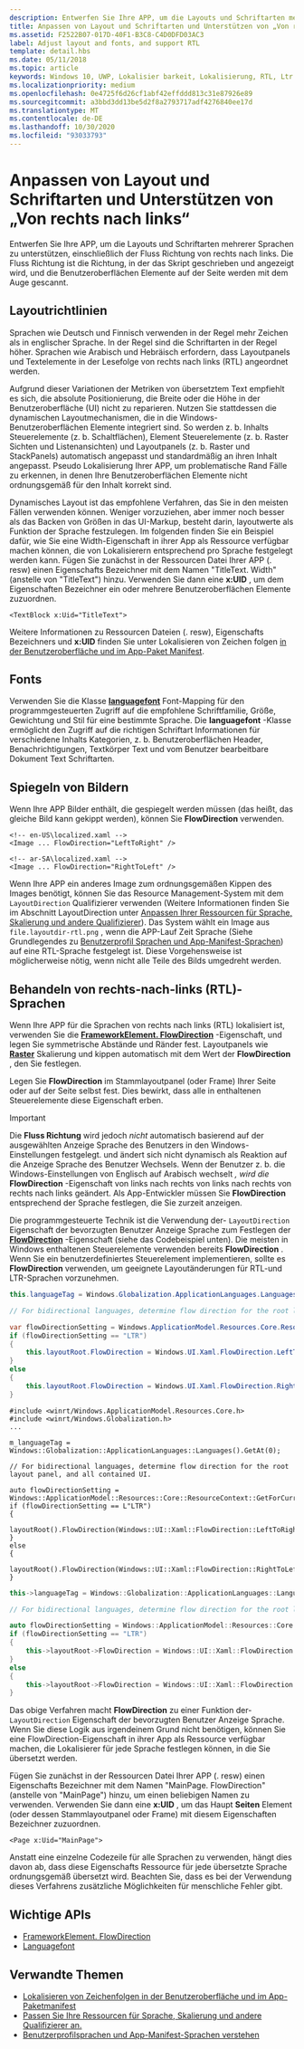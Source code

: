 ```yaml
---
description: Entwerfen Sie Ihre APP, um die Layouts und Schriftarten mehrerer Sprachen zu unterstützen, einschließlich der Fluss Richtung von rechts nach links.
title: Anpassen von Layout und Schriftarten und Unterstützen von „Von rechts nach links“
ms.assetid: F2522B07-017D-40F1-B3C8-C4D0DFD03AC3
label: Adjust layout and fonts, and support RTL
template: detail.hbs
ms.date: 05/11/2018
ms.topic: article
keywords: Windows 10, UWP, Lokalisier barkeit, Lokalisierung, RTL, Ltr
ms.localizationpriority: medium
ms.openlocfilehash: 0e4725f6d26cf1abf42effddd813c31e87926e89
ms.sourcegitcommit: a3bbd3dd13be5d2f8a2793717adf4276840ee17d
ms.translationtype: MT
ms.contentlocale: de-DE
ms.lasthandoff: 10/30/2020
ms.locfileid: "93033793"
---
```

# <a name="adjust-layout-and-fonts-and-support-rtl"></a>Anpassen von Layout und Schriftarten und Unterstützen von „Von rechts nach links“
Entwerfen Sie Ihre APP, um die Layouts und Schriftarten mehrerer Sprachen zu unterstützen, einschließlich der Fluss Richtung von rechts nach links. Die Fluss Richtung ist die Richtung, in der das Skript geschrieben und angezeigt wird, und die Benutzeroberflächen Elemente auf der Seite werden mit dem Auge gescannt.

## <a name="layout-guidelines"></a>Layoutrichtlinien
Sprachen wie Deutsch und Finnisch verwenden in der Regel mehr Zeichen als in englischer Sprache. In der Regel sind die Schriftarten in der Regel höher. Sprachen wie Arabisch und Hebräisch erfordern, dass Layoutpanels und Textelemente in der Lesefolge von rechts nach links (RTL) angeordnet werden.

Aufgrund dieser Variationen der Metriken von übersetztem Text empfiehlt es sich, die absolute Positionierung, die Breite oder die Höhe in der Benutzeroberfläche (UI) nicht zu reparieren. Nutzen Sie stattdessen die dynamischen Layoutmechanismen, die in die Windows-Benutzeroberflächen Elemente integriert sind. So werden z. b. Inhalts Steuerelemente (z. b. Schaltflächen), Element Steuerelemente (z. b. Raster Sichten und Listenansichten) und Layoutpanels (z. b. Raster und StackPanels) automatisch angepasst und standardmäßig an ihren Inhalt angepasst. Pseudo Lokalisierung Ihrer APP, um problematische Rand Fälle zu erkennen, in denen Ihre Benutzeroberflächen Elemente nicht ordnungsgemäß für den Inhalt korrekt sind.

Dynamisches Layout ist das empfohlene Verfahren, das Sie in den meisten Fällen verwenden können. Weniger vorzuziehen, aber immer noch besser als das Backen von Größen in das UI-Markup, besteht darin, layoutwerte als Funktion der Sprache festzulegen. Im folgenden finden Sie ein Beispiel dafür, wie Sie eine Width-Eigenschaft in ihrer App als Ressource verfügbar machen können, die von Lokalisierern entsprechend pro Sprache festgelegt werden kann. Fügen Sie zunächst in der Ressourcen Datei Ihrer APP (. resw) einen Eigenschafts Bezeichner mit dem Namen "TitleText. Width" (anstelle von "TitleText") hinzu. Verwenden Sie dann eine **x:UID** , um dem Eigenschaften Bezeichner ein oder mehrere Benutzeroberflächen Elemente zuzuordnen.

```xaml
<TextBlock x:Uid="TitleText">
```

Weitere Informationen zu Ressourcen Dateien (. resw), Eigenschafts Bezeichners und **x:UID** finden Sie unter Lokalisieren von Zeichen folgen [in der Benutzeroberfläche und im App-Paket Manifest](../../app-resources/localize-strings-ui-manifest.md).

## <a name="fonts"></a>Fonts
Verwenden Sie die Klasse [**languagefont**](/uwp/api/Windows.Globalization.Fonts.LanguageFont?branch=live) Font-Mapping für den programmgesteuerten Zugriff auf die empfohlene Schriftfamilie, Größe, Gewichtung und Stil für eine bestimmte Sprache. Die **languagefont** -Klasse ermöglicht den Zugriff auf die richtigen Schriftart Informationen für verschiedene Inhalts Kategorien, z. b. Benutzeroberflächen Header, Benachrichtigungen, Textkörper Text und vom Benutzer bearbeitbare Dokument Text Schriftarten.

## <a name="mirroring-images"></a>Spiegeln von Bildern
Wenn Ihre APP Bilder enthält, die gespiegelt werden müssen (das heißt, das gleiche Bild kann gekippt werden), können Sie **FlowDirection** verwenden.

```xaml
<!-- en-US\localized.xaml -->
<Image ... FlowDirection="LeftToRight" />

<!-- ar-SA\localized.xaml -->
<Image ... FlowDirection="RightToLeft" />
```

Wenn Ihre APP ein anderes Image zum ordnungsgemäßen Kippen des Images benötigt, können Sie das Resource Management-System mit dem `LayoutDirection` Qualifizierer verwenden (Weitere Informationen finden Sie im Abschnitt LayoutDirection unter [Anpassen Ihrer Ressourcen für Sprache, Skalierung und andere Qualifizierer](../../app-resources/tailor-resources-lang-scale-contrast.md#layoutdirection)). Das System wählt ein Image aus `file.layoutdir-rtl.png` , wenn die APP-Lauf Zeit Sprache (Siehe Grundlegendes zu [Benutzerprofil Sprachen und App-Manifest-Sprachen](manage-language-and-region.md)) auf eine RTL-Sprache festgelegt ist. Diese Vorgehensweise ist möglicherweise nötig, wenn nicht alle Teile des Bilds umgedreht werden.

## <a name="handling-right-to-left-rtl-languages"></a>Behandeln von rechts-nach-links (RTL)-Sprachen
Wenn Ihre APP für die Sprachen von rechts nach links (RTL) lokalisiert ist, verwenden Sie die [**FrameworkElement. FlowDirection**](/uwp/api/Windows.UI.Xaml.FrameworkElement.FlowDirection) -Eigenschaft, und legen Sie symmetrische Abstände und Ränder fest. Layoutpanels wie [**Raster**](/uwp/api/Windows.UI.Xaml.Controls.Grid?branch=live) Skalierung und kippen automatisch mit dem Wert der **FlowDirection** , den Sie festlegen.

Legen Sie **FlowDirection** im Stammlayoutpanel (oder Frame) Ihrer Seite oder auf der Seite selbst fest. Dies bewirkt, dass alle in enthaltenen Steuerelemente diese Eigenschaft erben.

> [!IMPORTANT]
> Die **Fluss Richtung** wird jedoch *nicht* automatisch basierend auf der ausgewählten Anzeige Sprache des Benutzers in den Windows-Einstellungen festgelegt. und ändert sich nicht dynamisch als Reaktion auf die Anzeige Sprache des Benutzer Wechsels. Wenn der Benutzer z. b. die Windows-Einstellungen von Englisch auf Arabisch wechselt *, wird die* **FlowDirection** -Eigenschaft von links nach rechts von links nach rechts von rechts nach links geändert. Als App-Entwickler müssen Sie **FlowDirection** entsprechend der Sprache festlegen, die Sie zurzeit anzeigen.

Die programmgesteuerte Technik ist die Verwendung der- `LayoutDirection` Eigenschaft der bevorzugten Benutzer Anzeige Sprache zum Festlegen der [**FlowDirection**](/uwp/api/Windows.UI.Xaml.FrameworkElement.FlowDirection) -Eigenschaft (siehe das Codebeispiel unten). Die meisten in Windows enthaltenen Steuerelemente verwenden bereits **FlowDirection** . Wenn Sie ein benutzerdefiniertes Steuerelement implementieren, sollte es **FlowDirection** verwenden, um geeignete Layoutänderungen für RTL-und LTR-Sprachen vorzunehmen.

```csharp    
this.languageTag = Windows.Globalization.ApplicationLanguages.Languages[0];

// For bidirectional languages, determine flow direction for the root layout panel, and all contained UI.

var flowDirectionSetting = Windows.ApplicationModel.Resources.Core.ResourceContext.GetForCurrentView().QualifierValues["LayoutDirection"];
if (flowDirectionSetting == "LTR")
{
    this.layoutRoot.FlowDirection = Windows.UI.Xaml.FlowDirection.LeftToRight;
}
else
{
    this.layoutRoot.FlowDirection = Windows.UI.Xaml.FlowDirection.RightToLeft;
}
```

```cppwinrt
#include <winrt/Windows.ApplicationModel.Resources.Core.h>
#include <winrt/Windows.Globalization.h>
...

m_languageTag = Windows::Globalization::ApplicationLanguages::Languages().GetAt(0);

// For bidirectional languages, determine flow direction for the root layout panel, and all contained UI.

auto flowDirectionSetting = Windows::ApplicationModel::Resources::Core::ResourceContext::GetForCurrentView().QualifierValues().Lookup(L"LayoutDirection");
if (flowDirectionSetting == L"LTR")
{
    layoutRoot().FlowDirection(Windows::UI::Xaml::FlowDirection::LeftToRight);
}
else
{
    layoutRoot().FlowDirection(Windows::UI::Xaml::FlowDirection::RightToLeft);
}
```

```cpp
this->languageTag = Windows::Globalization::ApplicationLanguages::Languages->GetAt(0);

// For bidirectional languages, determine flow direction for the root layout panel, and all contained UI.

auto flowDirectionSetting = Windows::ApplicationModel::Resources::Core::ResourceContext::GetForCurrentView()->QualifierValues->Lookup("LayoutDirection");
if (flowDirectionSetting == "LTR")
{
    this->layoutRoot->FlowDirection = Windows::UI::Xaml::FlowDirection::LeftToRight;
}
else
{
    this->layoutRoot->FlowDirection = Windows::UI::Xaml::FlowDirection::RightToLeft;
}
```

Das obige Verfahren macht **FlowDirection** zu einer Funktion der- `LayoutDirection` Eigenschaft der bevorzugten Benutzer Anzeige Sprache. Wenn Sie diese Logik aus irgendeinem Grund nicht benötigen, können Sie eine FlowDirection-Eigenschaft in ihrer App als Ressource verfügbar machen, die Lokalisierer für jede Sprache festlegen können, in die Sie übersetzt werden.

Fügen Sie zunächst in der Ressourcen Datei Ihrer APP (. resw) einen Eigenschafts Bezeichner mit dem Namen "MainPage. FlowDirection" (anstelle von "MainPage") hinzu, um einen beliebigen Namen zu verwenden. Verwenden Sie dann eine **x:UID** , um das Haupt **Seiten** Element (oder dessen Stammlayoutpanel oder Frame) mit diesem Eigenschaften Bezeichner zuzuordnen.

```xaml
<Page x:Uid="MainPage">
```

Anstatt eine einzelne Codezeile für alle Sprachen zu verwenden, hängt dies davon ab, dass diese Eigenschafts Ressource für jede übersetzte Sprache ordnungsgemäß übersetzt wird. Beachten Sie, dass es bei der Verwendung dieses Verfahrens zusätzliche Möglichkeiten für menschliche Fehler gibt.

## <a name="important-apis"></a>Wichtige APIs
* [FrameworkElement. FlowDirection](/uwp/api/Windows.UI.Xaml.FrameworkElement.FlowDirection)
* [Languagefont](/uwp/api/Windows.Globalization.Fonts.LanguageFont?branch=live)

## <a name="related-topics"></a>Verwandte Themen
* [Lokalisieren von Zeichenfolgen in der Benutzeroberfläche und im App-Paketmanifest](../../app-resources/localize-strings-ui-manifest.md)
* [Passen Sie Ihre Ressourcen für Sprache, Skalierung und andere Qualifizierer an.](../../app-resources/tailor-resources-lang-scale-contrast.md)
* [Benutzerprofilsprachen und App-Manifest-Sprachen verstehen](manage-language-and-region.md)
